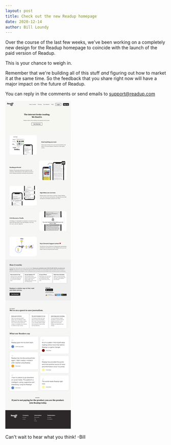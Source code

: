 ```yaml
---
layout: post
title: Check out the new Readup homepage
date: 2020-12-14
author: Bill Loundy
---
```

Over the course of the last few weeks, we've been working on a completely new design for the Readup homepage to coincide with the launch of the paid version of Readup. 

This is your chance to weigh in. 

Remember that we're building all of this stuff *and* figuring out how to market it at the same time. So the feedback that you share right now will have a major impact on the future of Readup. 

You can reply in the comments or send emails to support@readup.com 

![pics](/pics/homeypage.png)

Can't wait to hear what you think! -Bill
